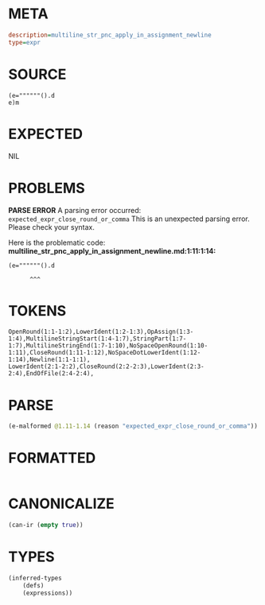 # META
~~~ini
description=multiline_str_pnc_apply_in_assignment_newline
type=expr
~~~
# SOURCE
~~~roc
(e=""""""().d
e)m
~~~
# EXPECTED
NIL
# PROBLEMS
**PARSE ERROR**
A parsing error occurred: `expected_expr_close_round_or_comma`
This is an unexpected parsing error. Please check your syntax.

Here is the problematic code:
**multiline_str_pnc_apply_in_assignment_newline.md:1:11:1:14:**
```roc
(e=""""""().d
```
          ^^^


# TOKENS
~~~zig
OpenRound(1:1-1:2),LowerIdent(1:2-1:3),OpAssign(1:3-1:4),MultilineStringStart(1:4-1:7),StringPart(1:7-1:7),MultilineStringEnd(1:7-1:10),NoSpaceOpenRound(1:10-1:11),CloseRound(1:11-1:12),NoSpaceDotLowerIdent(1:12-1:14),Newline(1:1-1:1),
LowerIdent(2:1-2:2),CloseRound(2:2-2:3),LowerIdent(2:3-2:4),EndOfFile(2:4-2:4),
~~~
# PARSE
~~~clojure
(e-malformed @1.11-1.14 (reason "expected_expr_close_round_or_comma"))
~~~
# FORMATTED
~~~roc

~~~
# CANONICALIZE
~~~clojure
(can-ir (empty true))
~~~
# TYPES
~~~clojure
(inferred-types
	(defs)
	(expressions))
~~~
